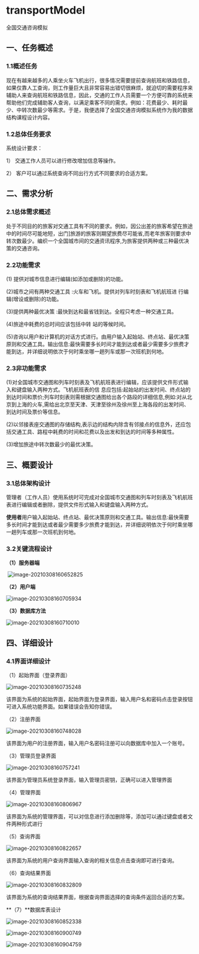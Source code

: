 # transportModel

 

全国交通咨询模拟



## 一、任务概述

### 1.1概述任务

现在有越来越多的人乘坐火车飞机出行，很多情况需要提前查询航班和铁路信息，如果仅靠人工查询，则工作量巨大且非常容易出错切很麻烦，就迫切的需要程序来辅助人来查询航班和铁路信息，因此，交通的工作人员需要一个方便可靠的系统来帮助他们完成辅助客人查询，以满足乘客不同的需求。例如：花费最少、耗时最少、中转次数最少等需求。于是，我便选择了全国交通咨询模拟系统作为我的数据结构课程设计内容。

### 1.2总体任务要求

系统设计要求：

1） 交通工作人员可以进行修改增加信息等操作。

2） 客户可以通过系统查询不同出行方式不同要求的合适方案。



## **二、需求分析**   

### 2.1总体需求概述

处于不同目的的旅客对交通工具有不同的要求。例如，因公出差的旅客希望在旅途中的时间尽可能地短，出门]旅游的旅客则期望旅费尽可能省,而老年旅客则要求中转次数最少。编织一个全国城市间的交通资讯程序,为旅客提供两种或三种最优决策的交通咨询。

### 2.2功能需求

(1) 提供对城市信息进行编辑(如添加或删除)的功能。

(2)城市之间有两种交通工具 :火车和飞机。提供对列车时刻表和飞机航班进 行编辑(增设或删除)的功能。

(3)提供两种最优决策 :最快到达和最省钱到达。全程只考虑一种交通工具。

(4)旅途中耗费的总时间应该包括中转 站的等候时间。

(5)咨询以用户和计算机的对话方式进行。由用户输入起始站、终点站、最优决策原则和交通工具。输出信息:最快需要多长时间才能到达或者最少需要多少旅费才能到达，并详细说明依次于何时乘坐哪一趟列车或那一次班机到何地。

### 2.3非功能需求

(1)对全国城市交通图和列车时刻表及飞机航班表进行编辑，应该提供文件形式输入和键盘输入两种方式。飞机航班表的信 息应包括:起始站的出发时间、终点站的到达时间和票价;列车时刻表则需根据交通图给出各个路段的详细信息,例如:对从北京到上海的火车,需给出北京至天津、天津至徐州及徐州至上海各段的出发时间、到达时间及票价等信息。

(2)以邻接表座交通图的存储结构,表示边的结构内除含有邻接点的信息外，还应包括交通工具、路程中耗费的时间和花费以及出发和到达的时间等多种属性。

(3)增加旅途中转次数最少的最优决策。

## 三、概要设计

### 3.1总体架构设计

管理者（工作人员）使用系统时可完成对全国城市交通图和列车时刻表及飞机航班表进行编辑或者删除，提供文件形式输入和键盘输入两种方式。

**使用者**用户输入起始站、终点站、最优决策原则和交通工具。输出信息:最快需要多长时间才能到达或者最少需要多少旅费才能到达，并详细说明依次于何时乘坐哪一趟列车或那一次班机到何地。

### 3.2关键流程设计

 

**（1）服务器端**

​                              ![image-20210308160652825](https://github.com/BigStrawberry0225/transportModel/blob/master/img-folder/image-20210308160652825.png)

 

**（2）用户端**

 ![image-20210308160705934](https://github.com/BigStrawberry0225/transportModel/blob/master/img-folder/image-20210308160705934.png)

**（3）数据库方法**

 ![image-20210308160710010](https://github.com/BigStrawberry0225/transportModel/blob/master/img-folder/image-20210308160710010.png)

 

## 四、详细设计

### 4.1界面详细设计

（1）起始界面（登录界面）

 ![image-20210308160735248](https://github.com/BigStrawberry0225/transportModel/blob/master/img-folder/image-1.png)

该界面为系统的起始界面，起始界面为登录界面，输入用户名和密码点击登录按钮可进入系统功能界面。如果错误会告知你错误。

（2）注册界面

 ![image-20210308160748028](https://github.com/BigStrawberry0225/transportModel/blob/master/img-folder/image-2.png)

该界面为用户的注册界面，输入用户名密码注册可以向数据库中加入一个账号。

（3）管理员登录界面

 ![image-20210308160757241](https://github.com/BigStrawberry0225/transportModel/blob/master/img-folder/image-3.png)

该界面为管理员系统登录界面，输入管理员密钥，正确可以进入管理界面

（4）管理界面

 ![image-20210308160806967](https://github.com/BigStrawberry0225/transportModel/blob/master/img-folder/image-4.png)

该界面为系统的管理界面，可以对信息进行添加删除等，添加可以通过键盘或者文件两种形式进行

 

（5）查询界面

 ![image-20210308160822657](https://github.com/BigStrawberry0225/transportModel/blob/master/img-folder/image-5.png)

该界面为系统的用户查询界面输入查询的相关信息点击查询即可进行查询。

（6）查询结果界面

 ![image-20210308160832809](https://github.com/BigStrawberry0225/transportModel/blob/master/img-folder/image-6.png)

该界面为系统的查询结果界面，根据查询界面选择的查询条件返回合适的方案。

**（7）**数据库表设计

   ![image-20210308160852338](https://github.com/BigStrawberry0225/transportModel/blob/master/img-folder/image-7.png)

 ![image-20210308160900749](https://github.com/BigStrawberry0225/transportModel/blob/master/img-folder/image-8.png)

 ![image-20210308160904759](https://github.com/BigStrawberry0225/transportModel/blob/master/img-folder/image-9.png)



